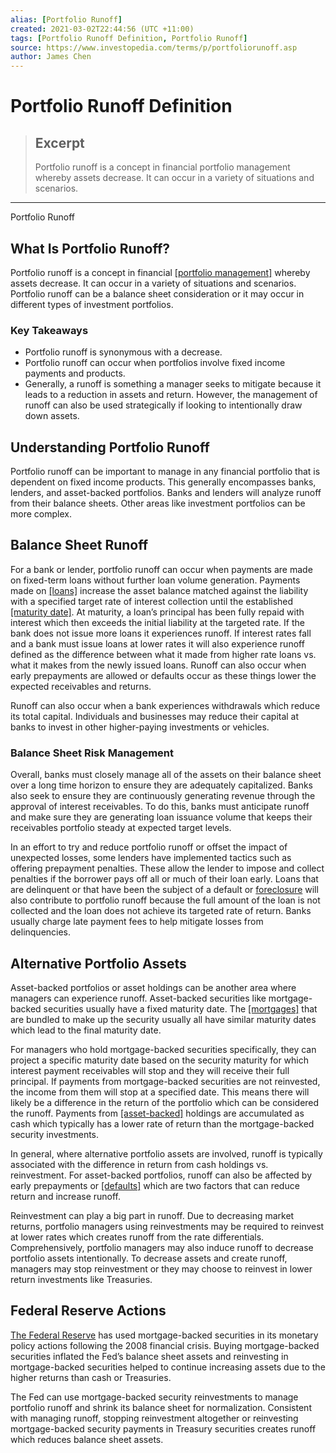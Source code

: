 ```yaml
---
alias: [Portfolio Runoff]
created: 2021-03-02T22:44:56 (UTC +11:00)
tags: [Portfolio Runoff Definition, Portfolio Runoff]
source: https://www.investopedia.com/terms/p/portfoliorunoff.asp
author: James Chen
---
```


# Portfolio Runoff Definition

> ## Excerpt
> Portfolio runoff is a concept in financial portfolio management whereby assets decrease. It can occur in a variety of situations and scenarios.

---

Portfolio Runoff
## What Is Portfolio Runoff?

Portfolio runoff is a concept in financial [[portfolio management]](https://www.investopedia.com/terms/p/portfoliomanagement.asp) whereby assets decrease. It can occur in a variety of situations and scenarios. Portfolio runoff can be a balance sheet consideration or it may occur in different types of investment portfolios.

### Key Takeaways

-   Portfolio runoff is synonymous with a decrease.
-   Portfolio runoff can occur when portfolios involve fixed income payments and products.
-   Generally, a runoff is something a manager seeks to mitigate because it leads to a reduction in assets and return. However, the management of runoff can also be used strategically if looking to intentionally draw down assets.

## Understanding Portfolio Runoff

Portfolio runoff can be important to manage in any financial portfolio that is dependent on fixed income products. This generally encompasses banks, lenders, and asset-backed portfolios. Banks and lenders will analyze runoff from their balance sheets. Other areas like investment portfolios can be more complex.

## Balance Sheet Runoff

For a bank or lender, portfolio runoff can occur when payments are made on fixed-term loans without further loan volume generation. Payments made on [[loans]](https://www.investopedia.com/terms/l/loan.asp) increase the asset balance matched against the liability with a specified target rate of interest collection until the established [[maturity date]](https://www.investopedia.com/terms/m/maturitydate.asp). At maturity, a loan’s principal has been fully repaid with interest which then exceeds the initial liability at the targeted rate. If the bank does not issue more loans it experiences runoff. If interest rates fall and a bank must issue loans at lower rates it will also experience runoff defined as the difference between what it made from higher rate loans vs. what it makes from the newly issued loans. Runoff can also occur when early prepayments are allowed or defaults occur as these things lower the expected receivables and returns.

Runoff can also occur when a bank experiences withdrawals which reduce its total capital. Individuals and businesses may reduce their capital at banks to invest in other higher-paying investments or vehicles.

### Balance Sheet Risk Management

Overall, banks must closely manage all of the assets on their balance sheet over a long time horizon to ensure they are adequately capitalized. Banks also seek to ensure they are continuously generating revenue through the approval of interest receivables. To do this, banks must anticipate runoff and make sure they are generating loan issuance volume that keeps their receivables portfolio steady at expected target levels.

In an effort to try and reduce portfolio runoff or offset the impact of unexpected losses, some lenders have implemented tactics such as offering prepayment penalties. These allow the lender to impose and collect penalties if the borrower pays off all or much of their loan early. Loans that are delinquent or that have been the subject of a default or [foreclosure](https://www.investopedia.com/terms/f/foreclosure.asp) will also contribute to portfolio runoff because the full amount of the loan is not collected and the loan does not achieve its targeted rate of return. Banks usually charge late payment fees to help mitigate losses from delinquencies.

## Alternative Portfolio Assets

Asset-backed portfolios or asset holdings can be another area where managers can experience runoff. Asset-backed securities like mortgage-backed securities usually have a fixed maturity date. The [[mortgages]](https://www.investopedia.com/terms/m/mortgage.asp) that are bundled to make up the security usually all have similar maturity dates which lead to the final maturity date.

For managers who hold mortgage-backed securities specifically, they can project a specific maturity date based on the security maturity for which interest payment receivables will stop and they will receive their full principal. If payments from mortgage-backed securities are not reinvested, the income from them will stop at a specified date. This means there will likely be a difference in the return of the portfolio which can be considered the runoff. Payments from [[asset-backed]](https://www.investopedia.com/terms/a/asset-backedsecurity.asp) holdings are accumulated as cash which typically has a lower rate of return than the mortgage-backed security investments.

In general, where alternative portfolio assets are involved, runoff is typically associated with the difference in return from cash holdings vs. reinvestment. For asset-backed portfolios, runoff can also be affected by early prepayments or [[defaults]](https://www.investopedia.com/terms/d/default2.asp) which are two factors that can reduce return and increase runoff.

Reinvestment can play a big part in runoff. Due to decreasing market returns, portfolio managers using reinvestments may be required to reinvest at lower rates which creates runoff from the rate differentials. Comprehensively, portfolio managers may also induce runoff to decrease portfolio assets intentionally. To decrease assets and create runoff, managers may stop reinvestment or they may choose to reinvest in lower return investments like Treasuries.

## Federal Reserve Actions

[The Federal Reserve](https://www.investopedia.com/terms/f/federalreservesystem.asp) has used mortgage-backed securities in its monetary policy actions following the 2008 financial crisis. Buying mortgage-backed securities inflated the Fed’s balance sheet assets and reinvesting in mortgage-backed securities helped to continue increasing assets due to the higher returns than cash or Treasuries.

The Fed can use mortgage-backed security reinvestments to manage portfolio runoff and shrink its balance sheet for normalization. Consistent with managing runoff, stopping reinvestment altogether or reinvesting mortgage-backed security payments in Treasury securities creates runoff which reduces balance sheet assets.
